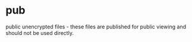 pub
===

public unencrypted files - these files are published for public viewing and should not be used directly.
